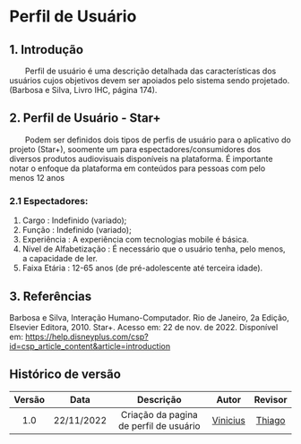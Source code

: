 # Perfil de Usuário
## 1. Introdução
  Perfil de usuário é uma descrição detalhada das características dos usuários cujos objetivos devem ser apoiados pelo sistema sendo projetado.(Barbosa e Silva, Livro IHC, página 174).

## 2. Perfil de Usuário - Star+
  Podem ser definidos dois tipos de perfis de usuário para o aplicativo do projeto (Star+), soomente um para espectadores/consumidores dos diversos produtos audiovisuais disponíveis na plataforma. É importante notar o enfoque da plataforma em conteúdos para pessoas com pelo menos 12 anos

### 2.1 Espectadores:
1. Cargo : Indefinido (variado);
2. Função : Indefinido (variado);
3. Experiência : A experiência com tecnologias mobile é básica.
4. Nível de Alfabetização : É necessário que o usuário tenha, pelo menos, a capacidade de ler.
5. Faixa Etária : 12-65 anos (de pré-adolescente até terceira idade).
 


## 3. Referências
Barbosa e Silva, Interação Humano-Computador. Rio de Janeiro, 2a Edição, Elsevier Editora, 2010.
Star+. Acesso em: 22 de nov. de 2022. Disponível em: https://help.disneyplus.com/csp?id=csp_article_content&article=introduction


## Histórico de versão
| Versão | Data | Descrição | Autor | Revisor |
| :----: | :--: | :-------: | :---: | :-----: |
| 1.0 | 22/11/2022 | Criação da pagina de perfil de usuário | [Vinicius](https://github.com/viniman27)  | [Thiago](https://github.com/thiago-vivan)  |
